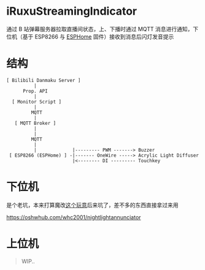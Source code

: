 # iRuxuStreamingIndicator
通过 B 站弹幕服务器拉取直播间状态，上、下播时通过 MQTT 消息进行通知，下位机（基于 ESP8266 与 [ESPHome](https://github.com/esphome/esphome) 固件）接收到消息后闪灯发音提示

# 结构
```
[ Bilibili Danmaku Server ]
          |
      Prop. API
          |
  [ Monitor Script ]
          |
         MQTT
          |
   [ MQTT Broker ] 
          |
          |
         MQTT
          |
          |             |--------- PWM -------> Buzzer
 [ ESP8266 (ESPHome) ] -|------- OneWire -----> Acrylic Light Diffuser
                        |<-------- DI --------- Touchkey
```
# 下位机
是个老坑，本来打算魔改[这个玩意](https://item.taobao.com/item.htm?spm=a230r.1.14.18.36a23bbfKBXWqU&id=635493431852)后来坑了，差不多的东西直接拿过来用

https://oshwhub.com/whc2001/nightlightannunciator

# 上位机
> WIP..
